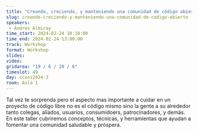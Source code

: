 ```yaml
---
title: "Creando, creciendo, y manteniendo una comunidad de código abierto"
slug: creando-creciendo-y-manteniendo-una-comunidad-de-codigo-abierto
speakers:
 - Andres Almiray
time_start: 2024-02-24 10:10:00
time_end: 2024-02-24 13:00:00
track: Workshop
format: Workshop
slides: 
video: 
gridarea: "19 / 6 / 20 / 6"
timeslot: 49
day: ccoss2024-2
room: Aula 1
---
```


Tal vez te sorprenda pero el aspecto mas importante a cuidar en un proyecto de código libre no es el código mismo sino la gente a su alrededor tanto colegas, aliados, usuarios, consumidoers, patrocinadores, y demás. En este taller cubriremos conceptos, técnicas, y herramientas que ayudan a fomentar una comunidad saludable y próspera.